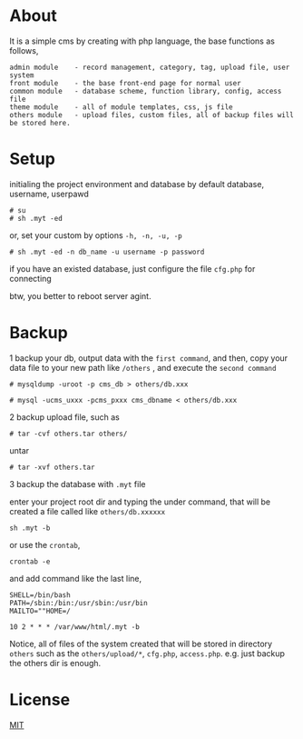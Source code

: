 About
============

It is a simple cms by creating with php language, the base functions as follows,

	admin module	- record management, category, tag, upload file, user system
	front module	- the base front-end page for normal user
	common module	- database scheme, function library, config, access file
	theme module	- all of module templates, css, js file
	others module	- upload files, custom files, all of backup files will be stored here.



Setup
============

initialing the project environment and database by default database, username, userpawd

	# su
	# sh .myt -ed

or, set your custom by options `-h, -n, -u, -p`

	# sh .myt -ed -n db_name -u username -p password

if you have an existed database, just configure the file `cfg.php` for connecting

btw, you better to reboot server agint.



Backup
============

1 backup your db, output data with the `first command`, and then, 
copy your data file to your new path like `/others` , and execute the `second command`

	# mysqldump -uroot -p cms_db > others/db.xxx

	# mysql -ucms_uxxx -pcms_pxxx cms_dbname < others/db.xxx

2 backup upload file, such as

	# tar -cvf others.tar others/

untar

	# tar -xvf others.tar

3 backup the database with `.myt` file

enter your project root dir and typing the under command, that will be created a file called like `others/db.xxxxxx`

	sh .myt -b

or use the `crontab`,

	crontab -e

and add command like the last line,
	
	SHELL=/bin/bash
	PATH=/sbin:/bin:/usr/sbin:/usr/bin
	MAILTO=""HOME=/

	10 2 * * * /var/www/html/.myt -b

Notice, all of files of the system created that will be stored in directory `others`
such as the `others/upload/*`, `cfg.php`, `access.php`. e.g.
just backup the others dir is enough.



License
============

[MIT](https://opensource.org/licenses/MIT)




